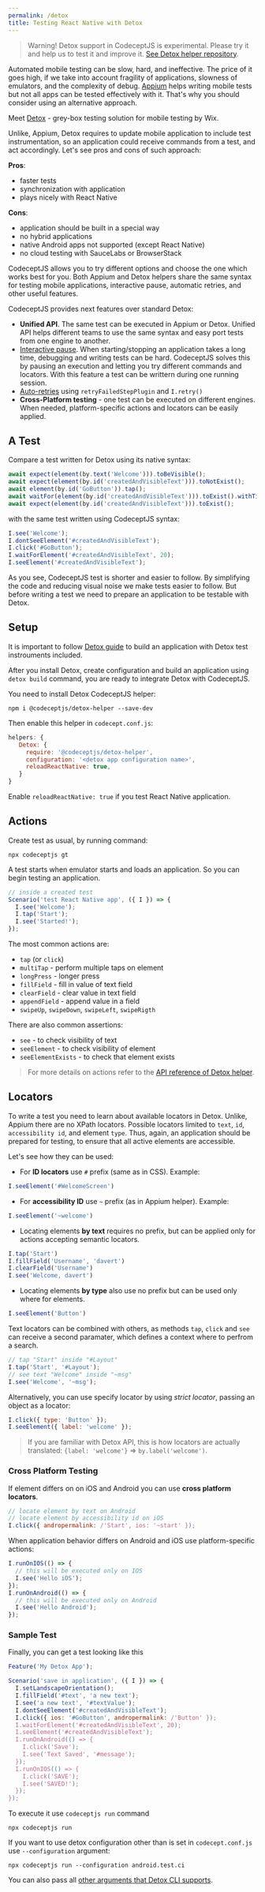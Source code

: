 ```yaml
---
permalink: /detox
title: Testing React Native with Detox
---
```


> Warning! Detox support in CodeceptJS is experimental. Please try it and help us to test it and improve it. [See Detox helper repository](https://github.com/Codeception/detox-helper).

Automated mobile testing can be slow, hard, and ineffective. The price of it goes high, if we take into account fragility of applications, slowness of emulators, and the complexity of debug. [Appium](/mobile) helps writing mobile tests but not all apps can be tested effectively with it. That's why you should consider using an alternative approach.

Meet [Detox](https://github.com/wix/Detox) - grey-box testing solution for mobile testing by Wix.

Unlike, Appium, Detox requires to update mobile application to include test instrumentation, so an application could receive commands from a test, and act accordingly. Let's see pros and cons of such approach:


**Pros**:

* faster tests
* synchronization with application
* plays nicely with React Native

**Cons**:

* application should be built in a special way
* no hybrid applications
* native Android apps not supported (except React Native)
* no cloud testing with SauceLabs or BrowserStack

CodeceptJS allows you to try different options and choose the one which works best for you. Both Appium and Detox helpers share the same syntax for testing mobile applications, interactive pause, automatic retries, and other useful features.

CodeceptJS provides next features over standard Detox:

* **Unified API**. The same test can be executed in Appium or Detox. Unified API helps different teams to use the same syntax and easy port tests from one engine to another.
* [Interactive pause](/basics#pause). When starting/stopping an application takes a long time, debugging and writing tests can be hard. CodeceptJS solves this by pausing an execution and letting you try different commands and locators. With this feature a test can be writtern during one running session.
* [Auto-retries](/basics#retries) using `retryFailedStepPlugin` and `I.retry()`
* **Cross-Platform testing** - one test can be executed on different engines. When needed, platform-specific actions and locators can be easily applied.

## A Test

Compare a test written for Detox using its native syntax:

```js
await expect(element(by.text('Welcome'))).toBeVisible();
await expect(element(by.id('createdAndVisibleText'))).toNotExist();
await element(by.id('GoButton')).tap();
await waitFor(element(by.id('createdAndVisibleText'))).toExist().withTimeout(20000);
await expect(element(by.id('createdAndVisibleText'))).toExist();
```

with the same test written using CodeceptJS syntax:

```js
I.see('Welcome');
I.dontSeeElement('#createdAndVisibleText');
I.click('#GoButton');
I.waitForElement('#createdAndVisibleText', 20);
I.seeElement('#createdAndVisibleText');
```

As you see, CodeceptJS test is shorter and easier to follow. By simplifying the code and reducing visual noise we make tests easier to follow. But before writing a test we need to prepare an application to be testable with Detox.

## Setup

It is important to follow [Detox guide](https://github.com/wix/Detox/blob/master/docs/Introduction.GettingStarted.md) to build an application with Detox test instrouments included.

After you install Detox, create configuration and build an application using `detox build` command, you are ready to integrate Detox with CodeceptJS.

You need to install Detox CodeceptJS helper:

```
npm i @codeceptjs/detox-helper --save-dev
```

Then enable this helper in `codecept.conf.js`:

```js
helpers: {
   Detox: {
     require: '@codeceptjs/detox-helper',
     configuration: '<detox app configuration name>',
     reloadReactNative: true,
   }
}
```

Enable `reloadReactNative: true` if you test React Native application.

## Actions

Create test as usual, by running command:

```
npx codeceptjs gt
```

A test starts when emulator starts and loads an application. So you can begin testing an application.

```js
// inside a created test
Scenario('test React Native app', ({ I }) => {
  I.see('Welcome');
  I.tap('Start');
  I.see('Started!');
});
```

The most common actions are:

* `tap` (or `click`)
* `multiTap` - perform multiple taps on element
* `longPress` - longer press
* `fillField` - fill in value of text field
* `clearField` - clear value in text field
* `appendField` - append value in a field
* `swipeUp`, `swipeDown`, `swipeLeft`, `swipeRigth`

There are also common assertions:

* `see` - to check visibility of text
* `seeElement` - to check visibility of element
* `seeElementExists` - to check that element exists

> For more details on actions refer to the [API reference of Detox helper](https://github.com/Codeception/detox-helper#api).

## Locators

To write a test you need to learn about available locators in Detox.
Unlike, Appium there are no XPath locators. Possible locators limited to `text`, `id`, `accessibility id`, and element `type`. Thus, again, an application should be prepared for testing, to ensure that all active elements are accessible.

Let's see how they can be used:

* For **ID locators** use `#` prefix (same as in CSS). Example:

```js
I.seeElement('#WelcomeScreen')
```
* For **accessibility ID** use `~` prefix (as in Appium helper). Example:

```js
I.seeElement('~welcome')
```

* Locating elements **by text** requires no prefix, but can be applied only for actions accepting semantic locators.

```js
I.tap('Start')
I.fillField('Username', 'davert')
I.clearField('Username')
I.see('Welcome, davert')
```

* Locating elements **by type** also use no prefix but can be used only where for elements.

```js
I.seeElement('Button')
```

Text locators can be combined with others, as methods `tap`, `click` and `see` can receive a second paramater, which defines a context where to perfrom a search.

```js
// tap "Start" inside "#Layout"
I.tap('Start', '#Layout');
// see text "Welcome" inside "~msg"
I.see('Welcome', '~msg');
```

Alternatively, you can use specify locator by using *strict locator*, passing an object as a locator:

```js
I.click({ type: 'Button' });
I.seeElement({ label: 'welcome' });
```

> If you are familiar with Detox API, this is how locators are actually translated: `{label: 'welcome'}` => `by.label('welcome')`.

### Cross Platform Testing

If element differs on on iOS and Android you can use **cross platform locators**.

```js
// locate element by text on Android
// locate element by accessibility id on iOS
I.click({ andropermalink: /'Start', ios: '~start' });
```

When application behavior differs on Android and iOS use platform-specific actions:

```js
I.runOnIOS(() => {
  // this will be executed only on IOS
  I.see('Hello iOS');
});
I.runOnAndroid(() => {
  // this will be executed only on Android
  I.see('Hello Android');
});
```

### Sample Test

Finally, you can get a test looking like this

```js
Feature('My Detox App');

Scenario('save in application', ({ I }) => {
  I.setLandscapeOrientation();
  I.fillField('#text', 'a new text');
  I.see('a new text', '#textValue');
  I.dontSeeElement('#createdAndVisibleText');
  I.click({ ios: '#GoButton', andropermalink: /'Button' });
  I.waitForElement('#createdAndVisibleText', 20);
  I.seeElement('#createdAndVisibleText');
  I.runOnAndroid(() => {
    I.click('Save');
    I.see('Text Saved', '#message');
  });
  I.runOnIOS(() => {
    I.click('SAVE');
    I.see('SAVED!');
  });
});
```

To execute it use `codeceptjs run` command

```
npx codeceptjs run
```
If you want to use detox configuration other than is set in `codecept.conf.js` use `--configuration` argument:

```
npx codeceptjs run --configuration android.test.ci
```

You can also pass all [other arguments that Detox CLI supports](https://github.com/wix/Detox/blob/master/docs/APIRef.DetoxCLI.md#test).